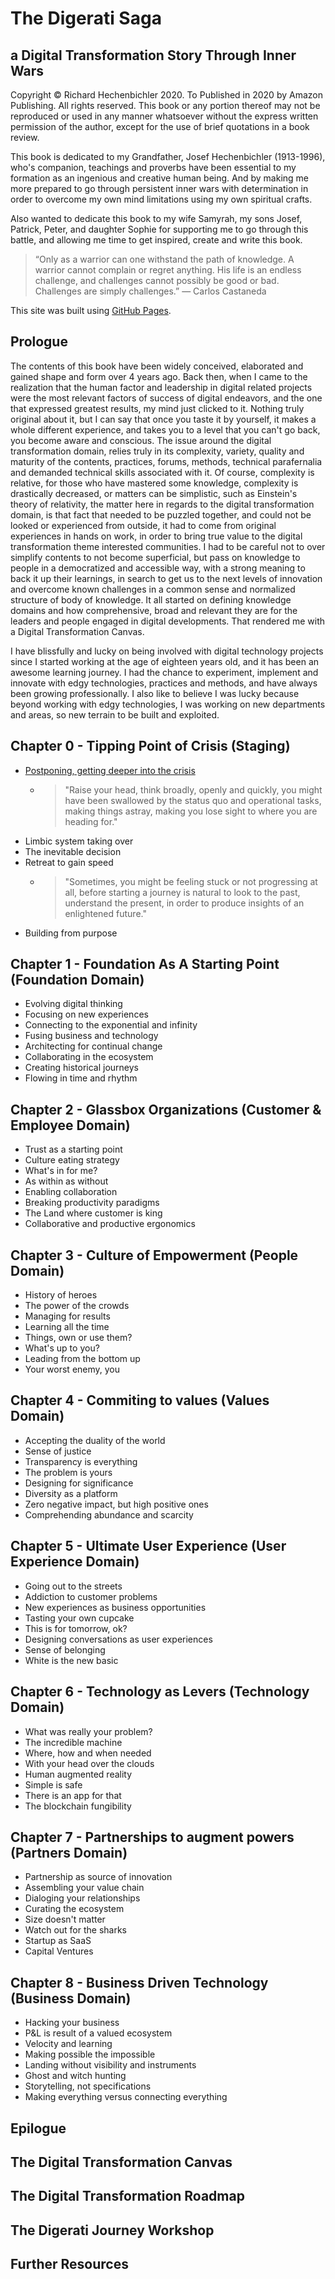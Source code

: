 # The Digerati Saga
## a Digital Transformation Story Through Inner Wars

Copyright © Richard Hechenbichler 2020.
To Published in 2020 by Amazon Publishing.
All rights reserved.
This book or any portion thereof may not be reproduced or used in any manner whatsoever without the express written permission of the author, except for the use of brief quotations in a book review.

This book is dedicated to my Grandfather, Josef Hechenbichler (1913-1996), who's companion, teachings and proverbs have been essential to my formation as an ingenious and creative human being. And by making me more prepared to go through persistent inner wars with determination in order to overcome my own mind limitations using my own spiritual crafts.
 
Also wanted to dedicate this book to my wife Samyrah, my sons Josef, Patrick, Peter, and daughter Sophie for supporting me to go through this battle, and allowing me time to get inspired, create and write this book.

>“Only as a warrior can one withstand the path of knowledge. A warrior cannot complain or regret anything. His life is an endless challenge, and challenges cannot possibly be good or bad. Challenges are simply challenges.”
― Carlos Castaneda

This site was built using [GitHub Pages](https://pages.github.com/).

## Prologue
The contents of this book have been widely conceived, elaborated and gained shape and form over 4 years ago. Back then, when I came to the realization that the human factor and leadership in digital related projects were the most relevant factors of success of digital endeavors, and the one that expressed greatest results, my mind just clicked to it. Nothing truly original about it, but I can say that once you taste it by yourself, it makes a whole different experience, and takes you to a level that you can't go back, you become aware and conscious. The issue around the digital transformation domain, relies truly in its complexity, variety, quality and maturity of the contents, practices, forums, methods, technical parafernalia and demanded technical skills associated with it. Of course, complexity is relative, for those who have mastered some knowledge, complexity is drastically decreased, or matters can be simplistic, such as Einstein's theory of relativity, the matter here in regards to the digital transformation domain, is that fact that needed to be puzzled together, and could not be looked or experienced from outside, it had to come from original experiences in hands on work, in order to bring true value to the digital transformation theme interested communities. I had to be careful not to over simplify contents to not become superficial, but pass on knowledge to people in a democratized and accessible way, with a strong meaning to back it up their learnings, in search to get us to the next levels of innovation and overcome known challenges in a common sense and normalized structure of body of knowledge. It all started on defining knowledge domains and how comprehensive, broad and relevant they are for the leaders and people engaged in digital developments. That rendered me with a Digital Transformation Canvas.

I have blissfully and lucky on being involved with digital technology projects since I started working at the age of eighteen years old, and it has been an awesome learning journey. I had the chance to experiment, implement and innovate with edgy technologies, practices and methods, and have always been growing professionally. I also like to believe I was lucky because beyond working with edgy technologies, I was working on new departments and areas, so new terrain to be built and exploited.


## Chapter 0 - Tipping Point of Crisis (Staging)
- [Postponing, getting deeper into the crisis](chapters/chapter-0/1.pdf)
  - >"Raise your head, think broadly, openly and quickly, you might have been swallowed by the status quo and operational tasks, making things astray, making you lose sight to where you are heading for."
- Limbic system taking over
- The inevitable decision
- Retreat to gain speed
  - > "Sometimes, you might be feeling stuck or not progressing at all, before starting a journey is natural to look to the past, understand the present, in order to produce insights of an enlightened future."
- Building from purpose

## Chapter 1 - Foundation As A Starting Point (Foundation Domain)
- Evolving digital thinking
- Focusing on new experiences
- Connecting to the exponential and infinity
- Fusing business and technology
- Architecting for continual change
- Collaborating in the ecosystem
- Creating historical journeys
- Flowing in time and rhythm

## Chapter 2 - Glassbox Organizations (Customer & Employee Domain)
- Trust as a starting point
- Culture eating strategy
- What's in for me?
- As within as without
- Enabling collaboration
- Breaking productivity paradigms
- The Land where customer is king
- Collaborative and productive ergonomics

##  Chapter 3 - Culture of Empowerment (People Domain)
- History of heroes
- The power of the crowds
- Managing for results
- Learning all the time
- Things, own or use them?
- What's up to you?
- Leading from the bottom up
- Your worst enemy, you

## Chapter 4 - Commiting to values (Values Domain)
- Accepting the duality of the world
- Sense of justice
- Transparency is everything
- The problem is yours
- Designing for significance
- Diversity as a platform
- Zero negative impact, but high positive ones
- Comprehending abundance and scarcity

## Chapter 5 - Ultimate User Experience (User Experience Domain)
- Going out to the streets
- Addiction to customer problems
- New experiences as business opportunities
- Tasting your own cupcake
- This is for tomorrow, ok?
- Designing conversations as user experiences
- Sense of belonging
- White is the new basic

## Chapter 6 - Technology as Levers (Technology Domain)
- What was really your problem?
- The incredible machine
- Where, how and when needed
- With your head over the clouds
- Human augmented reality
- Simple is safe
- There is an app for that
- The blockchain fungibility

## Chapter 7 - Partnerships to augment powers (Partners Domain)
- Partnership as source of innovation
- Assembling your value chain
- Dialoging your relationships
- Curating the ecosystem
- Size doesn't matter
- Watch out for the sharks
- Startup as SaaS
- Capital Ventures

## Chapter 8 - Business Driven Technology (Business Domain)
- Hacking your business
- P&L is result of a valued ecosystem
- Velocity and learning
- Making possible the impossible
- Landing without visibility and instruments
- Ghost and witch hunting
- Storytelling, not specifications
- Making everything versus connecting everything

## Epilogue	

## The Digital Transformation Canvas

## The Digital Transformation Roadmap

## The Digerati Journey Workshop

## Further Resources

